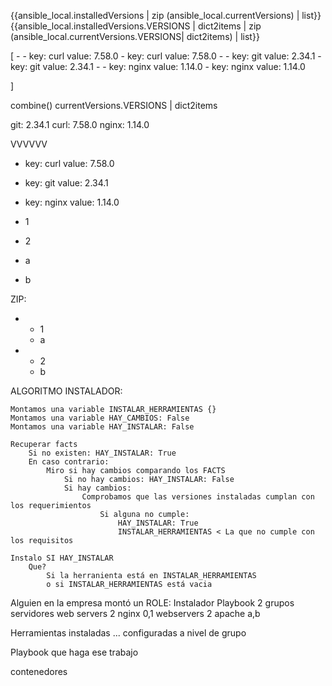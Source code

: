 {{ansible_local.installedVersions | zip (ansible_local.currentVersions) | list}}
{{ansible_local.installedVersions.VERSIONS | dict2items | zip (ansible_local.currentVersions.VERSIONS| dict2items) | list}}

[
    -    - key: curl
           value: 7.58.0 
         - key: curl
           value: 7.58.0 
    -    - key: git
           value: 2.34.1
         - key: git
           value: 2.34.1
    -    - key: nginx
           value: 1.14.0
         - key: nginx
           value: 1.14.0

]

combine()
currentVersions.VERSIONS | dict2items

git: 2.34.1
curl: 7.58.0
nginx: 1.14.0

  VVVVVV

- key: curl
value: 7.58.0 
- key: git
value: 2.34.1
- key: nginx
value: 1.14.0


- 1
- 2

- a 
- b 

ZIP:

- - 1
  - a
- - 2
  - b




ALGORITMO INSTALADOR:
    
    Montamos una variable INSTALAR_HERRAMIENTAS {}
    Montamos una variable HAY_CAMBIOS: False
    Montamos una variable HAY_INSTALAR: False
    
    Recuperar facts
        Si no existen: HAY_INSTALAR: True
        En caso contrario:
            Miro si hay cambios comparando los FACTS
                Si no hay cambios: HAY_INSTALAR: False
                Si hay cambios:
                    Comprobamos que las versiones instaladas cumplan con los requerimientos
                        Si alguna no cumple:
                            HAY_INSTALAR: True
                            INSTALAR_HERRAMIENTAS < La que no cumple con los requisitos
    
    Instalo SI HAY_INSTALAR
        Que?
            Si la herranienta está en INSTALAR_HERRAMIENTAS
            o si INSTALAR_HERRAMIENTAS está vacia
                

Alguien en la empresa montó un ROLE: Instalador
Playbook 
2 grupos servidores
    web servers
        2 nginx 0,1
    webservers
        2 apache a,b

Herramientas instaladas ... configuradas a nivel de grupo

Playbook que haga ese trabajo

contenedores



















